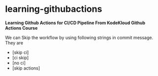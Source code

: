 # learning-githubactions
**Learning Github Actions for CI/CD Pipeline From KodeKloud Github Actions Course**

We can Skip the workflow by using following strings in commit message. They are 
* [skip ci]
* [ci skip]
* [no ci]
* [skip actions]